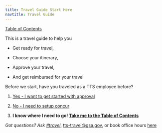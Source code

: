 ```yaml
---
title: Travel Guide Start Here
navtitle: Travel Guide
---
```


[Table of Contents](/travel-guide-table-of-contents)

This is a travel guide to help you

* Get ready for travel,

* Choose your itinerary,

* Approve your travel,

* And get reimbursed for your travel

Before we start, have you traveled as a TTS employee before?

1. [Yes - I want to get started with approval](/travel-guide-1-authorization)

2. [No - I need to setup concur](/first-time-travel-concur-check)

3. **I know where I need to go! [Take me to the Table of Contents](/travel-guide-table-of-contents)**

*Got questions? Ask [#travel](https://gsa-tts.slack.com/messages/travel)*, [tts-travel@gsa.gov](mailto:tts-travel@gsa.gov), or book office hours [here](https://sites.google.com/a/gsa.gov/tts-office-hours/)
